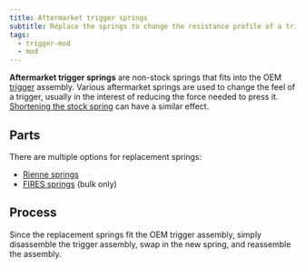 ```yaml
---
title: Aftermarket trigger springs
subtitle: Replace the springs to change the resistance profile of a trigger.
tags:
  - trigger-mod
  - mod
---
```


**Aftermarket trigger springs** are non-stock springs that fits into the OEM [trigger](/triggers) assembly. Various aftermarket springs are used to change the feel of a trigger, usually in the interest of reducing the force needed to press it. [Shortening the stock spring](/triggers/trigger-mods/trigger-spring-trimming) can have a similar effect.

## Parts

There are multiple options for replacement springs:

- [Rienne springs](https://www.riennecustoms.com/shop/aftermarket-gamecube-controller-trigger-springs-set-of-2-pre-lubed/)
- [FIRES springs](https://www.thespringstore.com/pc017-453-12300-sst-1500-c-n-in.html) (bulk only)

## Process

Since the replacement springs fit the OEM trigger assembly, simply disassemble the trigger assembly, swap in the new spring, and reassemble the assembly.
